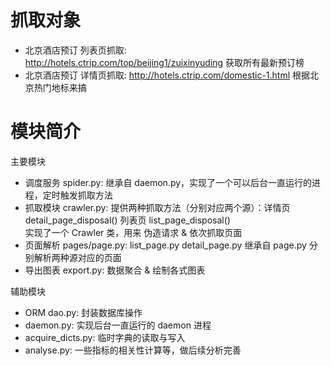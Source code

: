 # 抓取对象
* 北京酒店预订 列表页抓取: http://hotels.ctrip.com/top/beijing1/zuixinyuding 获取所有最新预订榜
* 北京酒店预订 详情页抓取: http://hotels.ctrip.com/domestic-1.html 根据北京热门地标来搞

# 模块简介
主要模块
* 调度服务 spider.py: 继承自 daemon.py，实现了一个可以后台一直运行的进程，定时触发抓取方法
* 抓取模块 crawler.py: 提供两种抓取方法（分别对应两个源）：详情页 detail_page_disposal()  列表页 list_page_disposal()  
实现了一个 Crawler 类，用来 伪造请求 & 依次抓取页面
* 页面解析 pages/page.py: list_page.py detail_page.py 继承自 page.py 分别解析两种源对应的页面
* 导出图表 export.py: 数据聚合 & 绘制各式图表

辅助模块
* ORM dao.py: 封装数据库操作
* daemon.py: 实现后台一直运行的 daemon 进程
* acquire_dicts.py: 临时字典的读取与写入 
* analyse.py: 一些指标的相关性计算等，做后续分析完善

